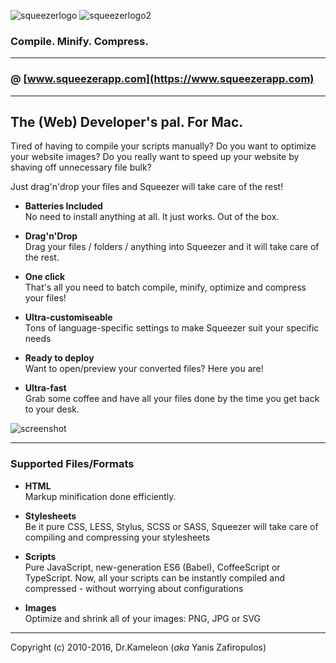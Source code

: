 ![squeezerlogo](http://www.squeezerapp.com/images/icon_32x32@2x.png) ![squeezerlogo2](http://www.squeezerapp.com/images/logo-cut.png)
### Compile. Minify. Compress.
-----

### @ [www.squeezerapp.com](https://www.squeezerapp.com)

-----

## The (Web) Developer's pal. For Mac.

Tired of having to compile your scripts manually? Do you want to optimize your website images? Do you really want to speed up your website by shaving off unnecessary file bulk?

Just drag'n'drop your files and Squeezer will take care of the rest!

- **Batteries Included**   
No need to install anything at all. It just works. Out of the box.

- **Drag'n'Drop**   
Drag your files / folders / anything into Squeezer and it will take care of the rest.

- **One click**   
That's all you need to batch compile, minify, optimize and compress your files!

- **Ultra-customiseable**   
Tons of language-specific settings to make Squeezer suit your specific needs

- **Ready to deploy**   
Want to open/preview your converted files? Here you are!

- **Ultra-fast**   
Grab some coffee and have all your files done by the time you get back to your desk.

![screenshot](http://www.squeezerapp.com/images/slide_5.png)

-----

### Supported Files/Formats

- **HTML**   
Markup minification done efficiently.

- **Stylesheets**   
Be it pure CSS, LESS, Stylus, SCSS or SASS, Squeezer will take care of compiling and compressing your stylesheets

- **Scripts**   
Pure JavaScript, new-generation ES6 (Babel), CoffeeScript or TypeScript. Now, all your scripts can be instantly compiled and compressed - without worrying about configurations

- **Images**   
Optimize and shrink all of your images: PNG, JPG or SVG

-----

Copyright (c) 2010-2016, Dr.Kameleon (*aka* Yanis Zafiropulos)
